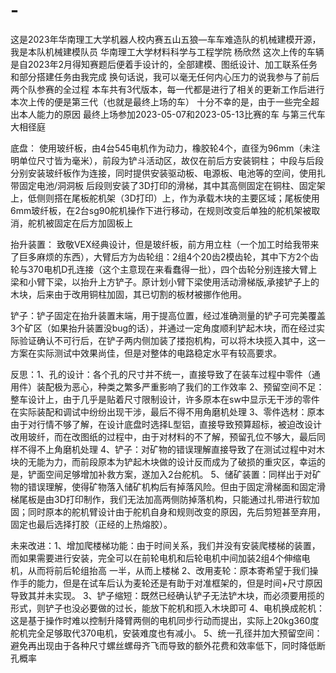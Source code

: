 # -
这是2023年华南理工大学机器人校内赛五山五狼—车车难造队的机械建模开源，我是本队机械建模队员 华南理工大学材料科学与工程学院 杨欣然
这次上传的车辆是自2023年2月得知赛题后便着手设计的，全部建模、图纸设计、加工联系任务和部分搭建任务由我完成
换句话说，我可以毫无任何内心压力的说我参与了前后两个队参赛的全过程
本车共有3代版本，每一代都是进行了相关的更新工作后进行
本次上传的便是第三代（也就是最终上场的车）
十分不幸的是，由于一些完全超出本人能力的原因
最终上场参加2023-05-07和2023-05-13比赛的车
与第三代车大相径庭

底盘：
使用玻纤板，由4台545电机作为动力，橡胶轮4个，直径为96mm（未注明单位尺寸皆为毫米），前段为铲斗活动区，故仅在前后方安装铜柱；
中段与后段分别安装玻纤板作为连接，同时提供安装驱动板、电源板、电池等的空间，使用扎带固定电池/洞洞板
后段则安装了3D打印的滑梯，其中其高侧固定在铜柱、固定架上，低侧则搭在尾板舵机架（3D打印）上，作为承载木块的主要区域；尾板使用6mm玻纤板，在2台sg90舵机操作下进行移动，在规则改变后单独的舵机架被取消，舵机被固定在后方加固板上

抬升装置：
致敬VEX经典设计，但是玻纤板，前方用立柱（一个加工时给我带来了巨多麻烦的东西），大臂后方为齿轮组：2组4个20齿2模齿轮，其中下方2个齿轮与370电机D孔连接（这个主意现在来看蠢得一批），四个齿轮分别连接大臂上梁和小臂下梁，以抬升上方铲子。原计划小臂下梁使用活动滑梯版,承接铲子上的木块，后来由于改用铜柱加固，其已切割的板材被挪作他用。

铲子：铲子固定在抬升装置末端，用于提高位置，经过准确测量的铲子可完美覆盖3个矿区（如果抬升装置没bug的话），并通过一定角度顺利铲起木块，而在经过实际验证确认不可行后，在铲子两内侧加装了搂抱机构，可以将木块揽入其中，这一方案在实际测试中效果尚佳，但是对整体的电路稳定水平有较高要求。

反思：1、孔的设计：各个孔的尺寸并不统一，直接导致了在装车过程中零件（通用件）装配极为恶心，种类之繁多严重影响了我们的工作效率
      2、预留空间不足：整车设计上，由于几乎是贴着尺寸限制设计，许多原本在sw中显示无干涉的零件在实际装配和调试中纷纷出现干涉，最后不得不用角磨机处理
      3、零件选材：原本由于对行情不够了解，在设计底盘时选择L型铝，直接导致预算超标，被迫改设计改用玻纤，而在改图纸的过程中，由于对材料的不了解，预留孔位不够大，最后同样不得不上角磨机处理
      4、铲子：对矿物的错误理解直接导致了在测试过程中对木块的无能为力，而前段原本为铲起木块做的设计反而成为了破损的重灾区，幸运的是，铲面空间足够增加补救方案，遂加入2台舵机。
      5、储矿装置：同样出于对矿物的错误理解，使得矿物落入储矿机构后有掉落风险。但由于固定滑梯面和固定滑梯尾板是由3D打印制作，我们无法加高两侧防掉落机构，只能通过扎带进行软加固；同时原本的舵机臂设计由于舵机自身和规则改变的原因，先后剪短甚至弃用， 固定也最后选择打胶（正经的上热熔胶）。

未来改进：1、增加爬楼梯功能：由于时间关系，我们并没有安装爬楼梯的装置，而如果需要进行安装，完全可以在前轮电机和后轮电机中间加装2组4个伸缩电机，从而将前后轮组抬高
一半，从而上楼梯
          2、改用麦轮：原本寄希望于我们操作手的能力，但是在试车后认为麦轮还是有助于对准框架的，但是时间+尺寸原因导致其并未实现。
          3、铲子缩短：既然已经确认铲子无法铲木块，而必须要用揽的形式，则铲子也没必要做的过长，能放下舵机和揽入木块即可
          4、电机换成舵机：这是基于操作时难以控制升降臂两侧的电机同步行动而提出，实际上20kg360度舵机完全足够取代370电机，安装难度也有减小。
          5、统一孔径并加大预留空间：避免再出现由于各种尺寸螺丝螺母齐飞而导致的额外花费和效率低下，同时降低断孔概率
          
